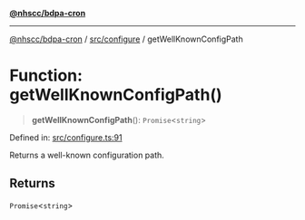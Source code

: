 [**@nhscc/bdpa-cron**](../../../README.md)

***

[@nhscc/bdpa-cron](../../../README.md) / [src/configure](../README.md) / getWellKnownConfigPath

# Function: getWellKnownConfigPath()

> **getWellKnownConfigPath**(): `Promise`\<`string`\>

Defined in: [src/configure.ts:91](https://github.com/nhscc/bdpa-cron/blob/8ad58c8c8508bf539936ccdd28c6f77ce4493fea/src/configure.ts#L91)

Returns a well-known configuration path.

## Returns

`Promise`\<`string`\>
